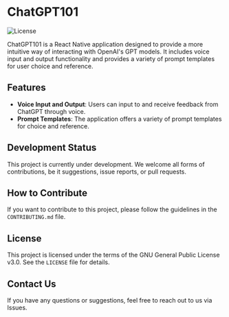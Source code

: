 # ChatGPT101

![License](https://img.shields.io/badge/License-GPLv3-blue.svg)

ChatGPT101 is a React Native application designed to provide a more intuitive way of interacting with OpenAI's GPT models. It includes voice input and output functionality and provides a variety of prompt templates for user choice and reference.

## Features

- **Voice Input and Output**: Users can input to and receive feedback from ChatGPT through voice.
- **Prompt Templates**: The application offers a variety of prompt templates for choice and reference.

## Development Status

This project is currently under development. We welcome all forms of contributions, be it suggestions, issue reports, or pull requests.

## How to Contribute

If you want to contribute to this project, please follow the guidelines in the `CONTRIBUTING.md` file.

## License

This project is licensed under the terms of the GNU General Public License v3.0. See the `LICENSE` file for details.

## Contact Us

If you have any questions or suggestions, feel free to reach out to us via Issues.
